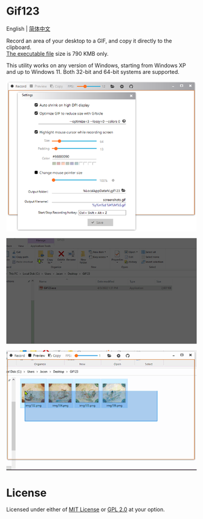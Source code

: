 <h1> Gif123 </h1>  

English | [简体中文](./README.md)

Record an area of your desktop to a GIF, and copy it directly to the clipboard.  
[The executable file](https://gif123.aardio.com/download/Gif123.7z) size is 790 KMB only.  
  
This utility works on any version of Windows, starting from Windows XP and up to Windows 11. Both 32-bit and 64-bit systems are supported.

![screenshot](./screenshots/en.png)

![screenshot](./screenshots/area.gif)

![screenshot](./screenshots/opt.gif)

# License

 Licensed under either of [MIT License](./LICENSE) or [GPL 2.0](LICENSE-GPL) at your option.
